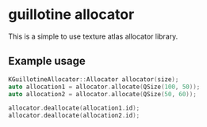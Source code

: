 # guillotine allocator

This is a simple to use texture atlas allocator library.


## Example usage

```cpp
KGuillotineAllocator::Allocator allocator(size);
auto allocation1 = allocator.allocate(QSize(100, 50));
auto allocation2 = allocator.allocate(QSize(50, 60));

allocator.deallocate(allocation1.id);
allocator.deallocate(allocation2.id);
```
